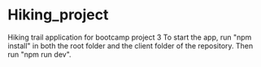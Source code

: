 # Hiking_project
Hiking trail application for bootcamp project 3
To start the app, run "npm install" in both the root folder and the client folder of the repository. Then run "npm run dev".
